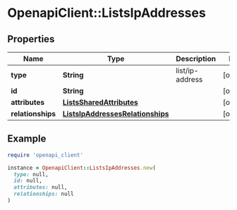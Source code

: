 # OpenapiClient::ListsIpAddresses

## Properties

| Name | Type | Description | Notes |
| ---- | ---- | ----------- | ----- |
| **type** | **String** | list/ip-address | [optional] |
| **id** | **String** |  | [optional] |
| **attributes** | [**ListsSharedAttributes**](ListsSharedAttributes.md) |  | [optional] |
| **relationships** | [**ListsIpAddressesRelationships**](ListsIpAddressesRelationships.md) |  | [optional] |

## Example

```ruby
require 'openapi_client'

instance = OpenapiClient::ListsIpAddresses.new(
  type: null,
  id: null,
  attributes: null,
  relationships: null
)
```


